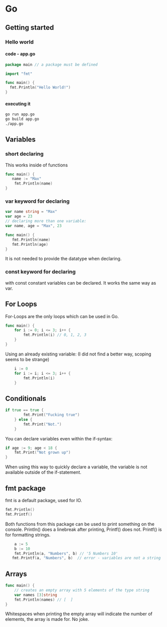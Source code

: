 # Go

## Getting started

### Hello world

#### code - app.go

```go
package main // a package must be defined

import "fmt"

func main() {
  fmt.Println("Hello World!")
}

```

#### executing it

```bash
go run app.go
go build app.go
./app.go
```

## Variables

### short declaring

This works inside of functions

```go
func main() {
   name := "Max"
	fmt.Println(name)
}
```

### var keyword for declaring

```go
var name string = "Max"
var age = 23
// declaring more than one variable:
var name, age = "Max", 23

func main() {
   fmt.Println(name)
   fmt.Println(age)
}
```

It is not needed to provide the datatype when declaring.

### const keyword for declaring

with const constant variables can be declared. It works the same way as var.

## For Loops
For-Loops are the only loops which can be used in Go. 
```go
func main() {
	for i := 0; i <= 3; i++ {
		fmt.Println(i) // 0, 1, 2, 3
	}
}
```

Using an already existing variable: (I did not find a better way, scoping seems to be strange)

```go
	i := 0
	for i := i; i <= 3; i++ {
		fmt.Println(i)
	}
```

## Conditionals

```go
if true == true {
		fmt.Print("Fucking true")
	} else {
		fmt.Print("Not.")
	}
```

You can declare variables even within the if-syntax:

```go
if age := 9; age < 18 {
	fmt.Print("Not grown up")
}
```

When using this way to quickly declare a variable, the variable is not available outside of the if-statement.

## fmt package

fmt is a default package, used for IO.

```go
fmt.Println()
fmt.Printf()
```

Both functions from this package can be used to print something on the console.
Println() does a linebreak after printing, Printf() does not.
Printf() is for formatting strings.

```go
	a := 5
	b := 10
	fmt.Println(a, "Numbers", b) // '5 Numbers 10'
   fmt.Printf(a, "Numbers", b)  // error - variables are not a string
```

## Arrays

```go
func main() {
	// creates an empty array with 5 elements of the type string
	var names [3]string
	fmt.Println(names) // [  ]
}
```

Whitespaces when printing the empty array will indicate the number of elements, the array is made for.
No joke.
